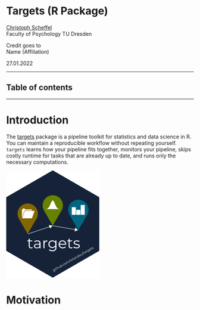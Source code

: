 # Targets (R Package)

[Christoph Scheffel](mailto:christoph_scheffel@tu-dresden.de)<br>
Faculty of Psychology
TU Dresden

Credit goes to<br> 
Name (Affiliation)

27.01.2022

---

## Table of contents

---
# Introduction

The [targets](https://docs.ropensci.org/targets/) package is a pipeline toolkit for statistics and data science in R. You can maintain a reproducible workflow without repeating yourself. `targets` learns how your pipeline fits together, monitors your pipeline, skips costly runtime for tasks that are already up to date, and runs only the necessary computations.

<img src="pics/targets_logo.png" width="250"/>

# Motivation

